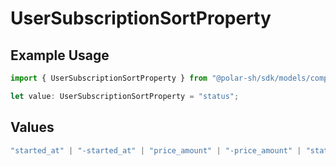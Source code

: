 # UserSubscriptionSortProperty

## Example Usage

```typescript
import { UserSubscriptionSortProperty } from "@polar-sh/sdk/models/components";

let value: UserSubscriptionSortProperty = "status";
```

## Values

```typescript
"started_at" | "-started_at" | "price_amount" | "-price_amount" | "status" | "-status" | "organization" | "-organization" | "product" | "-product"
```